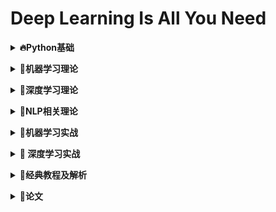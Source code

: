 # **Deep Learning Is All You Need**

<b><details><summary>🔥Python基础</summary></b>

- [01.**基础**](Python/01.base)
  - [**01.快速入门**](01-Python/01.base/1.Quick_Start.ipynb)
  - [**02.数字**](01-Python/01.base/2.number.ipynb)

</details>

<b><details><summary>🍞机器学习理论</summary></b>

- 更新中

</details>

<b><details><summary>🍣深度学习理论</summary></b>

- 更新中

</details>

<b><details><summary>🍰NLP相关理论</summary></b>

- 更新中

</details>

<b><details><summary>🍱机器学习实战</summary></b>

- 更新中

</details>

<b><details><summary>🍺 深度学习实战</summary></b>

- 更新中

</details>

<b><details><summary>🍭经典教程及解析</summary></b>

- **CS230:深度学习**
  - [**YouTube链接**](https://www.youtube.com/watch?v=PySo_6S4ZAg&list=PLoROMvodv4rOABXSygHTsbvUz4G_YQhOb)
  - [**Bilibili链接**](https://www.bilibili.com/video/av59184396/)
  - [**相关课件**]([http://cs230.stanford.edu/](https://www.youtube.com/redirect?q=http%3A%2F%2Fcs230.stanford.edu%2F&redir_token=W4-iktOgTsmiBmCfF9BHjZNfjRt8MTU2NTEwMDI4N0AxNTY1MDEzODg3&v=PySo_6S4ZAg&event=video_description))

</details>

<b><details><summary>🌮论文</summary></b>

- 更新中

</details>